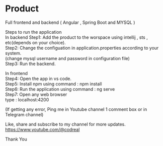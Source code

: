 # Product
Full frontend and backend ( Angular , Spring Boot and MYSQL )                                                                                                      
                                                                                                                                                                     
Steps to run the application                                                                                                                                   
In backend Step1: Add the product to the worspace using intellij , sts , etc(depends on your choice).                                                                     
Step2: Change the configuation in application.properties according to your system.                                                                                  
       (change mysql username and password in configuration file)                                                                                                    
Step3: Run the backend.                                                                                                                                        
                                                                                                                                                                   
In frontend                                                                                                                                                               
Step4: Open the app in vs code.                                                                                                                                   
Step5: Install npm using command : npm install                                                                                                                           
Step6: Run the application using command : ng serve                                                                                                                
Step7: Open any web browser                                                                                                                                      
       type : localhost:4200                                                                                                                                    
                                                                                                                                                                 
(If getting any error, Ping me in Youtube channel 1 comment box or in Telegram channel)
                                                                                                                                                                         
                                                                                                                                                                        
Like, share and subscribe to my channel for more updates.                                                                                                                 
https://www.youtube.com/@codreal                                                                                                                                         
                                                                                                                                                                         
Thank You                                                                                                                                                                 
                                                                                                                                               
